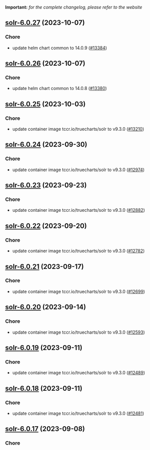 **Important:**
*for the complete changelog, please refer to the website*




## [solr-6.0.27](https://github.com/succelle/charts/compare/solr-6.0.26...solr-6.0.27) (2023-10-07)

### Chore

- update helm chart common to 14.0.9 ([#13384](https://github.com/succelle/charts/issues/13384))
  
  


## [solr-6.0.26](https://github.com/succelle/charts/compare/solr-6.0.25...solr-6.0.26) (2023-10-07)

### Chore

- update helm chart common to 14.0.8 ([#13380](https://github.com/succelle/charts/issues/13380))
  
  


## [solr-6.0.25](https://github.com/succelle/charts/compare/solr-6.0.24...solr-6.0.25) (2023-10-03)

### Chore

- update container image tccr.io/truecharts/solr to v9.3.0 ([#13210](https://github.com/succelle/charts/issues/13210))
  
  


## [solr-6.0.24](https://github.com/succelle/charts/compare/solr-6.0.23...solr-6.0.24) (2023-09-30)

### Chore

- update container image tccr.io/truecharts/solr to v9.3.0 ([#12974](https://github.com/succelle/charts/issues/12974))
  
  


## [solr-6.0.23](https://github.com/succelle/charts/compare/solr-6.0.22...solr-6.0.23) (2023-09-23)

### Chore

- update container image tccr.io/truecharts/solr to v9.3.0 ([#12882](https://github.com/succelle/charts/issues/12882))
  
  


## [solr-6.0.22](https://github.com/succelle/charts/compare/solr-6.0.21...solr-6.0.22) (2023-09-20)

### Chore

- update container image tccr.io/truecharts/solr to v9.3.0 ([#12782](https://github.com/succelle/charts/issues/12782))
  
  


## [solr-6.0.21](https://github.com/succelle/charts/compare/solr-6.0.20...solr-6.0.21) (2023-09-17)

### Chore

- update container image tccr.io/truecharts/solr to v9.3.0 ([#12699](https://github.com/succelle/charts/issues/12699))
  
  


## [solr-6.0.20](https://github.com/succelle/charts/compare/solr-6.0.19...solr-6.0.20) (2023-09-14)

### Chore

- update container image tccr.io/truecharts/solr to v9.3.0 ([#12593](https://github.com/succelle/charts/issues/12593))
  
  


## [solr-6.0.19](https://github.com/succelle/charts/compare/solr-6.0.18...solr-6.0.19) (2023-09-11)

### Chore

- update container image tccr.io/truecharts/solr to v9.3.0 ([#12489](https://github.com/succelle/charts/issues/12489))
  
  


## [solr-6.0.18](https://github.com/succelle/charts/compare/solr-6.0.17...solr-6.0.18) (2023-09-11)

### Chore

- update container image tccr.io/truecharts/solr to v9.3.0 ([#12481](https://github.com/succelle/charts/issues/12481))
  
  


## [solr-6.0.17](https://github.com/succelle/charts/compare/solr-6.0.16...solr-6.0.17) (2023-09-08)

### Chore
